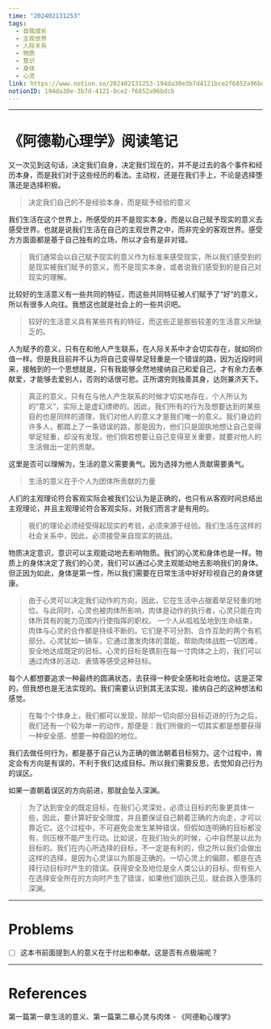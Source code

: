 ```yaml
---
time: "202402131253"
tags:
  - 自我成长
  - 主观世界
  - 人际关系
  - 物质
  - 意识
  - 身体
  - 心灵
link: https://www.notion.so/202402131253-194da30e3b7d4121bce2f6852a96bdcb
notionID: 194da30e-3b7d-4121-bce2-f6852a96bdcb
---
```


--- 
# 《阿德勒心理学》阅读笔记

又一次见到这句话，决定我们自身，决定我们现在的，并不是过去的各个事件和经历本身，而是我们对于这些经历的看法。主动权，还是在我们手上，不论是选择堕落还是选择积极。

> 决定我们自己的不是经验本身，而是赋予经验的意义

我们生活在这个世界上，所感受的并不是现实本身，而是以自己赋予现实的意义去感受世界。也就是说我们生活在自己的主观世界之中，而非完全的客观世界。感受方方面面都是基于自己独有的立场，所以才会有是非对错。

> 我们通常会以自己赋予现实的意义作为标准来感受现实，所以我们感受到的是现实被我们赋予的意义，而不是现实本身，或者说我们感受到的是自己对现实的理解。

比较好的生活意义有一些共同的特征，而这些共同特征被人们赋予了“好”的意义，所以有很多人向往。我想这也就是社会上的一些共识吧。

> 较好的生活意义具有某些共有的特征，而这些正是那些较差的生活意义所缺乏的。

人为赋予的意义，只有在和他人产生联系，在人际关系中才会切实存在，就如同价值一样。但是我目前并不认为将自己变得举足轻重是一个错误的路，因为近段时间来，接触到的一个思想就是，只有我能够全然地接纳自己和爱自己，才有余力去奉献爱，才能够去爱别人，否则的话很可悲。正所谓穷则独善其身，达则兼济天下。

> 真正的意义，只有在与他人产生联系的时候才切实地存在，个人所认为的“意义”，实际上是虚幻缥缈的。因此，我们所有的行为及想要达到的某些目的也是同样的道理，我们对他人的意义才是我们唯一的意义。我们身边的许多人，都踏上了一条错误的路，那是因为，他们只是固执地想让自己变得举足轻重，却没有发现，他们倘若想要让自己变得至关重要，就要对他人的生活做出一定的贡献。

这里是否可以理解为，生活的意义需要勇气。因为选择为他人贡献需要勇气。

> 生活的意义在于个人为团体所贡献的力量

人们的主观理论符合客观实际会被我们公认为是正确的，也只有从客观时间总结出主观理论，并且主观理论符合客观实际，对我们而言才是有用的。

> 我们的理论必须经受得起现实的考验，必须来源于经验。我们生活在这样的社会关系中，因此，必须接受来自现实的挑战。

物质决定意识，意识可以主观能动地去影响物质。我们的心灵和身体也是一样。物质上的身体决定了我们的心灵，我们可以通过心灵主观能动地去影响我们的身体。但正因为如此，身体是第一性，所以我们需要在日常生活中好好珍视自己的身体健康。

> 由于心灵可以决定我们动作的方向，因此，它在生活中占据着举足轻重的地位。与此同时，心灵也被肉体所影响，肉体是动作的执行者，心灵只能在肉体所具有的能力范围内行使指挥的职权。
> 一个人从呱呱坠地到生命结束，肉体与心灵的合作都是持续不断的。它们是不可分割、合作互助的两个有机部分。心灵犹如一辆车，它通过激发肉体的潜能，帮助肉体战胜一切困难，安全地达成既定的目标。心灵的目标是镌刻在每一寸肉体之上的，我们可以通过肉体的活动、表情等感受这种目标。

每个人都想要追求一种最终的圆满状态，去获得一种安全感和社会地位。这是正常的，但我想也是无法实现的。我们需要认识到其无法实现，接纳自己的这种想法和感觉。

> 在每个个体身上，我们都可以发现，除却一切向部分目标迈进的行为之后，我们还有一个较为单一的动作，那便是：我们所做的一切其实都是想要获得一种安全感、想要一种稳固的地位。

我们去做任何行为，都是基于自己认为正确的做法朝着目标努力。这个过程中，肯定会有方向是有误的，不利于我们达成目标。所以我们需要反思，去觉知自己行为的误区。

如果一直朝着误区的方向前进，那就会坠入深渊。

> 为了达到安全的既定目标，在我们心灵深处，必须让目标的形象更具体一些，因此，要计算好安全限度，并且要保证自己朝着正确的方向走，才可以靠近它。这个过程中，不可避免会发生某种错误，但假如连明确的目标都没有，则压根不能产生行动。比如说，在我们抬头的时候，心中自然是以此为目标的。我们在内心所选择的目标，不一定是有利的，但之所以我们会做出这样的选择，是因为心灵误以为那是正确的。一切心灵上的偏颇，都是在选择行动目标时产生的错误。获得安全及地位是全人类公认的目标，但有些人在选择安全所在的方向时产生了错误，如果他们固执己见，就会跌入堕落的深渊。

---
# Problems

- [ ] 这本书前面提到人的意义在于付出和奉献。这是否有点极端呢？

---
# References

第一篇第一章生活的意义、第一篇第二章心灵与肉体 - 《阿德勒心理学》